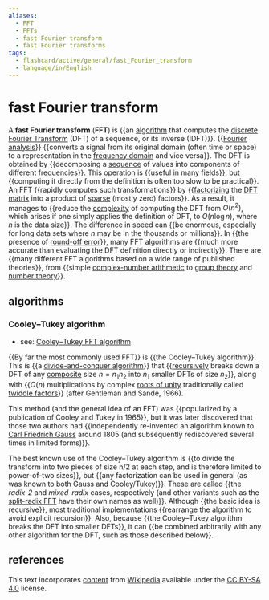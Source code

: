 ```yaml
---
aliases:
  - FFT
  - FFTs
  - fast Fourier transform
  - fast Fourier transforms
tags:
  - flashcard/active/general/fast_Fourier_transform
  - language/in/English
---
```


# fast Fourier transform

A __fast Fourier transform__ (__FFT__) is {{an [algorithm](algorithm.md) that computes the [discrete Fourier Transform](discrete%20Fourier%20transform.md) (DFT) of a sequence, or its inverse (IDFT)}}. {{[Fourier analysis](Fourier%20analysis.md)}} {{converts a signal from its original domain (often time or space) to a representation in the [frequency domain](frequency%20domain.md) and vice versa}}. The DFT is obtained by {{decomposing a [sequence](sequence.md) of values into components of different frequencies}}. This operation is {{useful in many fields}}, but {{computing it directly from the definition is often too slow to be practical}}. An FFT {{rapidly computes such transformations}} by {{[factorizing](matrix%20decomposition.md) the [DFT matrix](DFT%20matrix.md) into a product of [sparse](sparse%20matrix.md) (mostly zero) factors}}. As a result, it manages to {{reduce the [complexity](computational%20complexity%20theory.md) of computing the DFT from $O(n^{2})$, which arises if one simply applies the definition of DFT, to $O(n\log n)$, where _n_ is the data size}}. The difference in speed can {{be enormous, especially for long data sets where _n_ may be in the thousands or millions}}. In {{the presence of [round-off error](round-off%20error.md)}}, many FFT algorithms are {{much more accurate than evaluating the DFT definition directly or indirectly}}. There are {{many different FFT algorithms based on a wide range of published theories}}, from {{simple [complex-number arithmetic](complex%20number.md) to [group theory](group%20theory.md) and [number theory](number%20theory.md)}}. <!--SR:!2024-09-21,17,290!2024-10-25,40,290!2024-11-12,56,310!2024-09-19,15,290!2024-11-10,53,310!2024-09-21,17,290!2024-11-11,54,310!2024-09-20,16,290!2024-11-01,46,290!2024-09-20,16,290!2024-09-19,15,290!2024-09-20,16,290!2024-11-13,56,310!2024-09-21,17,290-->

## algorithms

### Cooley–Tukey algorithm

- see: [Cooley–Tukey FFT algorithm](Cooley–Tukey%20FFT%20algorithm.md)

{{By far the most commonly used FFT}} is {{the Cooley–Tukey algorithm}}. This is {{a [divide-and-conquer algorithm](divide-and-conquer%20algorithm.md)}} that {{[recursively](recursion.md) breaks down a DFT of any [composite](composite%20number.md) size $n=n_{1}n_{2}$ into $n_{1}$ smaller DFTs of size $n_{2}$}}, along with {{$O(n)$ multiplications by complex [roots of unity](root%20of%20unity.md) traditionally called [twiddle factors](twiddle%20factor.md)}} (after Gentleman and Sande, 1966). <!--SR:!2024-09-19,15,290!2024-09-19,15,290!2024-09-20,16,290!2024-11-05,49,310!2024-09-21,17,290-->

This method (and the general idea of an FFT) was {{popularized by a publication of Cooley and Tukey in 1965}}, but it was later discovered that those two authors had {{independently re-invented an algorithm known to [Carl Friedrich Gauss](Carl%20Friedrich%20Gauss.md) around 1805 (and subsequently rediscovered several times in limited forms)}}. <!--SR:!2024-10-21,34,290!2024-10-10,26,270-->

The best known use of the Cooley–Tukey algorithm is {{to divide the transform into two pieces of size n/2 at each step, and is therefore limited to power-of-two sizes}}, but {{any factorization can be used in general (as was known to both Gauss and Cooley/Tukey)}}. These are called {{the _radix-2_ and _mixed-radix_ cases, respectively (and other variants such as the [split-radix FFT](Split-radix%20FFT%20algorithm.md) have their own names as well)}}. Although {{the basic idea is recursive}}, most traditional implementations {{rearrange the algorithm to avoid explicit recursion}}. Also, because {{the Cooley–Tukey algorithm breaks the DFT into smaller DFTs}}, it can {{be combined arbitrarily with any other algorithm for the DFT, such as those described below}}. <!--SR:!2024-10-27,39,290!2024-10-27,40,290!2024-11-09,52,310!2024-09-21,17,290!2024-09-19,15,290!2024-09-21,17,290!2024-09-20,16,290-->

## references

This text incorporates [content](https://en.wikipedia.org/wiki/fast_Fourier_transform) from [Wikipedia](Wikipedia.md) available under the [CC BY-SA 4.0](https://creativecommons.org/licenses/by-sa/4.0/) license.
